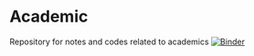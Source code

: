 # Academic 
Repository for notes and codes related to academics
[![Binder](https://mybinder.org/badge_logo.svg)](https://mybinder.org/v2/gh/Hari31416/PYL800/HEAD)
